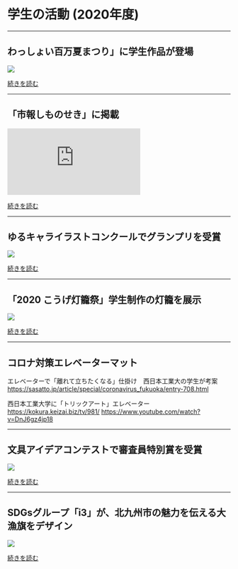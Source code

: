 # 学生の活動 (2020年度)

---
## わっしょい百万夏まつり」に学生作品が登場
![](http://www3.nishitech.ac.jp/app/webroot/files/uploads/1_992.jpg)

[続きを読む](http://www3.nishitech.ac.jp/news/archives/992)


---
## 「市報しものせき」に掲載
![](http://www3.nishitech.ac.jp/app/webroot/files/uploads/1_991.pdf)

[続きを読む](http://www3.nishitech.ac.jp/news/archives/991)


---
## ゆるキャライラストコンクールでグランプリを受賞
![](http://www3.nishitech.ac.jp/app/webroot/files/uploads/1_985.jpg)

[続きを読む](http://www3.nishitech.ac.jp/news/archives/985)


---
## 「2020 こうげ灯籠祭」学生制作の灯籠を展示
![](http://www3.nishitech.ac.jp/app/webroot/files/uploads/2_981.jpg)

[続きを読む](http://www3.nishitech.ac.jp/news/archives/981)


---
## コロナ対策エレベーターマット
エレベーターで「離れて立ちたくなる」仕掛け　西日本工業大の学生が考案
https://sasatto.jp/article/special/coronavirus_fukuoka/entry-708.html

西日本工業大学に「トリックアート」エレベーター
https://kokura.keizai.biz/tv/981/
https://www.youtube.com/watch?v=DnJ6gz4jp18


---
## 文具アイデアコンテストで審査員特別賞を受賞
![](http://www3.nishitech.ac.jp/app/webroot/files/uploads/1_939__midium.jpg)

[続きを読む](http://www3.nishitech.ac.jp/news/archives/939)


---
## SDGsグループ「i3」が、北九州市の魅力を伝える大漁旗をデザイン
![](http://www3.nishitech.ac.jp/app/webroot/files/uploads/1_936.jpg)

[続きを読む](http://www3.nishitech.ac.jp/news/archives/936)
